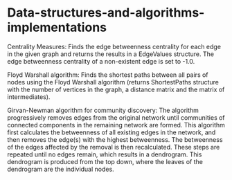 # Data-structures-and-algorithms-implementations

Centrality Measures:
  Finds the edge betweenness centrality for each edge in the given graph and returns the results in a EdgeValues structure. The edge betweenness centrality of a non-existent edge is set to -1.0.

Floyd Warshall algorithm:
  Finds the shortest paths between all pairs of nodes using the Floyd Warshall algorithm (returns ShortestPaths structure with the number of vertices in the graph, a distance matrix and the matrix of intermediates).

Girvan-Newman algorithm for community discovery:
  The algorithm progressively removes edges from the original network until communities of connected components in the remaining network are formed. This algorithm first calculates the betweenness of all existing edges in the network, and then removes the edge(s) with the highest betweenness. The betweenness of the edges affected by the removal is then recalculated. These steps are repeated until no edges remain, which results in a dendrogram. This dendrogram is produced from the top down, where the leaves of the dendrogram are the individual nodes.
